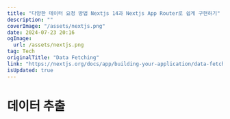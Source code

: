 ```yaml
---
title: "다양한 데이터 요청 방법 Nextjs 14과 Nextjs App Router로 쉽게 구현하기"
description: ""
coverImage: "/assets/nextjs.png"
date: 2024-07-23 20:16
ogImage: 
  url: /assets/nextjs.png
tag: Tech
originalTitle: "Data Fetching"
link: "https://nextjs.org/docs/app/building-your-application/data-fetching"
isUpdated: true
---
```





# 데이터 추출